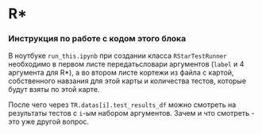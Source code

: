 # R*

### Инструкция по работе с кодом этого блока

В ноутбуке `run_this.ipynb` при создании класса `RStarTestRunner` необходимо в первом листе передатьсловари аргументов (`label` и 4 аргумента для R*), а во втором листе  кортежи из файла с картой, собственного навзания для этой карты и количества тестов, которые будут взяты по этой карте. 

После чего через `TR.datas[i].test_results_df` можно смотреть на результаты тестов с `i`-ым набором аргументов. Зачем и что смотреть - это уже другой вопрос.